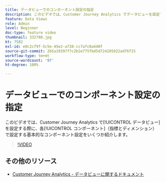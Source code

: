 ```yaml
---
title: データビューでのコンポーネント設定の指定
description: このビデオでは、Customer Journey Analytics でデータビューを設定する際に、各コンポーネント（指標とディメンション）で設定する基本的なコンポーネント設定をいくつか紹介します。
feature: Data Views
role: Admin
level: Beginner
doc-type: feature video
thumbnail: 332788.jpg
kt: 7582
exl-id: e0c2cf9f-5c5e-45e2-a738-cc7afc0a440f
source-git-commit: 2b5a19397f7c2b2e775fbd5d724205922ad76f15
workflow-type: tm+mt
source-wordcount: '97'
ht-degree: 100%

---
```


# データビューでのコンポーネント設定の指定

このビデオでは、Customer Journey Analytics で[!UICONTROL データビュー]を設定する際に、各[!UICONTROL コンポーネント]（指標とディメンション）で設定する基本的なコンポーネント設定をいくつか紹介します。

>[!VIDEO](https://video.tv.adobe.com/v/3412346/?quality=12&learn=on&captions=jpn)

## その他のリソース

* [Customer Journey Analytics - データビューに関するドキュメント](https://experienceleague.adobe.com/docs/analytics-platform/using/cja-dataviews/create-dataview.html?lang=ja)
